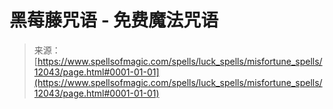 <!--yml

category: 未分类

date: 2024-06-12 18:49:30

-->

# 黑莓藤咒语 - 免费魔法咒语

> 来源：[https://www.spellsofmagic.com/spells/luck_spells/misfortune_spells/12043/page.html#0001-01-01](https://www.spellsofmagic.com/spells/luck_spells/misfortune_spells/12043/page.html#0001-01-01)
